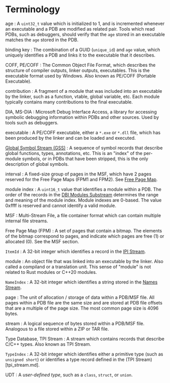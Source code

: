 
# Terminology

age
: A `uint32_t` value which is initialized to 1, and is incremented whenever an executable and a PDB are modified as related pair. Tools which read PDBs, such as debuggers, should verify that the `age` stored in an executable matches the `age` stored in the PDB.

binding key
: The combination of a GUID (`unique_id`) and `age` value, which uniquely identifies a PDB and links it to the executable that it describes.

COFF, PE/COFF
: The Common Object File Format, which describes the structure of compiler outputs, linker outputs, executables. This is the executable format used by Windows. Also known as PE/COFF (Portable Executable).

contribution
: A fragment of a module that was included into an executable by the linker, such as a function, vtable, global variable, etc. Each module typically contains many contributions to the final executable.

DIA, MS-DIA
: Microsoft Debug Interface Access, a library for accessing symbolic debugging information within PDBs and other sources. Used by tools such as debuggers.

executable
: A PE/COFF executable, either a `*.exe` or `*.dll` file, which has been produced by the linker and can be loaded and executed.

[Global Symbol Stream (GSS)](globals.md)
: A sequence of symbol records that describe global functions, types, annotations, etc. This is an "index" of the per-module symbols, or in PDBs that have been stripped, this is the only description of global symbols.

interval
: A fixed-size group of pages in the MSF, which have 2 pages reserved for the Free Page Maps (FPM1 and FPM2). See [Free Page Map](msf.md#free-page-map).

module index
: A `uint16_t` value that identifies a module within a PDB. The order of the records in the [DBI Modules Substream](dbi_modules.md) determines the range and meaning of the module index. Module indexes are 0-based. The value 0xffff is reserved and cannot identify a valid module.

MSF
: Multi-Stream File, a file container format which can contain multiple internal file streams.

Free Page Map (FPM)
: A set of pages that contain a bitmap. The elements of the bitmap correspond to pages, and indicate which pages are free (1) or allocated (0). See the MSF section.

`ItemId`
: A 32-bit integer which identifies a record in the [IPI Stream](ipi.md).

module
: An object file that was linked into an executable by the linker. Also called a compiland or a translation unit. This sense of "module" is not related to Rust modules or C++20 modules.

`NameIndex`
: A 32-bit integer which identifies a string stored in the [Names Stream](names_stream.md).

page
: The unit of allocation / storage of data within a PDB/MSF file. All pages within a PDB file are the same size and are stored at PDB file offsets that are a multiple of the page size. The most common page size is 4096 bytes.

stream
: A logical sequence of bytes stored within a PDB/MSF file. Analogous to a file stored within a ZIP or TAR file.

Type Database, TPI Stream
: A stream which contains records that describe C/C++ types. Also known as TPI Stream.

`TypeIndex`
: A 32-bit integer which identifies either a primitive type (such as `unsigned short`) or identifies a type record defined in the (TPI Stream)[tpi_stream.md].

UDT
: A _user-defined type_, such as a `class`, `struct`, or `union`.

